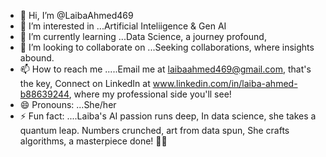 - 👋 Hi, I’m @LaibaAhmed469
- 👀 I’m interested in ...Artificial Inteliigence & Gen AI
- 🌱 I’m currently learning ...Data Science, a journey profound,
- 💞️ I’m looking to collaborate on ...Seeking collaborations, where insights abound. 
- 📫 How to reach me .....Email me at laibaahmed469@gmail.com, that's the key, Connect on LinkedIn at www.linkedin.com/in/laiba-ahmed-b88639244, where my professional side you'll see!
- 😄 Pronouns: ...She/her
- ⚡ Fun fact: ....Laiba's AI passion runs deep,
In data science, she takes a quantum leap.
Numbers crunched, art from data spun,
She crafts algorithms, a masterpiece done! 🎨✨

<!---
LaibaAhmed469/LaibaAhmed469 is a ✨ special ✨ repository because its `README.md` (this file) appears on your GitHub profile.
You can click the Preview link to take a look at your changes.
--->
